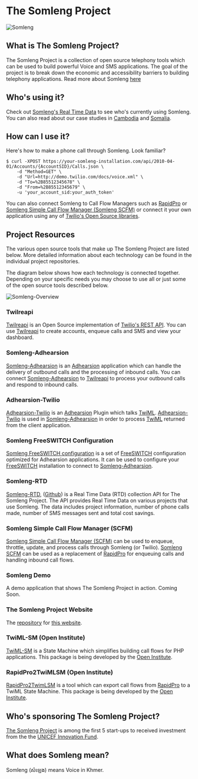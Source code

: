 # The Somleng Project

![Somleng](https://github.com/dwilkie/somleng-project/raw/gh-pages/images/talking_in_the_factory.jpg "Credit: Fani Llaurado")

## What is The Somleng Project?

The Somleng Project is a collection of open source telephony tools which can be used to build powerful Voice and SMS applications. The goal of the project is to break down the economic and accessibility barriers to building telephony applications. Read more about Somleng [here](https://github.com/somleng/somleng-project/blob/master/docs/what_is_somleng.md)

## Who's using it?

Check out [Somleng's Real Time Data](http://rtd.somleng.org) to see who's currently using Somleng. You can also read about our case studies in [Cambodia](https://github.com/somleng/somleng-project/blob/master/docs/case_study_ews.md) and [Somalia](https://github.com/somleng/somleng-project/blob/master/docs/case_study_africas_voices.md).

## How can I use it?

Here's how to make a phone call through Somleng. Look familiar?

```
$ curl -XPOST https://your-somleng-installation.com/api/2010-04-01/Accounts/{AccountSID}/Calls.json \
    -d "Method=GET" \
    -d "Url=http://demo.twilio.com/docs/voice.xml" \
    -d "To=%2B85512345678" \
    -d "From=%2B85512345679" \
    -u 'your_account_sid:your_auth_token'
```

You can also connect Somleng to Call Flow Managers such as [RapidPro](https://www.rapidpro.io/) or [Somleng Simple Call Flow Manager (Somleng SCFM)](https://github.com/somleng/somleng-scfm) or connect it your own application using any of [Twilio's Open Source libraries](https://www.twilio.com/docs/libraries).

## Project Resources

The various open source tools that make up The Somleng Project are listed below. More detailed information about each technology can be found in the individual project repositories.

The diagram below shows how each technology is connected together. Depending on your specific needs you may choose to use all or just some of the open source tools described below.

![Somleng-Overview](https://docs.google.com/drawings/d/e/2PACX-1vSMYTP8Rk_N_I6BWrc4QWhRl6EaAOEyWJTzeXRoKmPWzdqIiQyzSH9YWz3wzCin2H227GT0CSkkop9K/pub?w=1478&h=728)


### Twilreapi

[Twilreapi](https://github.com/dwilkie/twilreapi) is an Open Source implementation of [Twilio's REST API](https://www.twilio.com/docs/api/rest). You can use [Twilreapi](https://github.com/dwilkie/twilreapi) to create accounts, enqueue calls and SMS and view your dashboard.

### Somleng-Adhearsion

[Somleng-Adhearsion](https://github.com/dwilkie/somleng) is an [Adhearsion](https://github.com/adhearsion/adhearsion) application which can handle the delivery of outbound calls and the processing of inbound calls. You can connect [Somleng-Adhearsion](https://github.com/dwilkie/somleng) to [Twilreapi](https://github.com/dwilkie/twilreapi) to process your outbound calls and respond to inbound calls.

### Adhearsion-Twilio

[Adhearsion-Twilio](https://github.com/dwilkie/adhearsion-twilio) is an [Adhearsion](https://github.com/adhearsion/adhearsion) Plugin which talks [TwiML](https://www.twilio.com/docs/api/twiml). [Adhearsion-Twilio](https://github.com/dwilkie/adhearsion-twilio) is used in [Somleng-Adhearsion](https://github.com/dwilkie/somleng) in order to process [TwiML](https://www.twilio.com/docs/api/twiml) returned from the client application.

### Somleng FreeSWITCH Configuration

[Somleng FreeSWITCH configuration](https://github.com/dwilkie/freeswitch-config) is a set of [FreeSWITCH](https://freeswitch.org/) configuration optimized for Adhearsion applications. It can be used to configure your [FreeSWITCH](https://freeswitch.org/) installation to connect to [Somleng-Adhearsion](https://github.com/dwilkie/somleng).

### Somleng-RTD

[Somleng-RTD](http://rtd.somleng.org), ([Github](https://github.com/dwilkie/somleng-rtd)) is a Real Time Data (RTD) collection API for The Somleng Project. The API provides Real Time Data on various projects that use Somleng. The data includes project information, number of phone calls made, number of SMS messages sent and total cost savings.

### Somleng Simple Call Flow Manager (SCFM)

[Somleng Simple Call Flow Manager (SCFM)](https://github.com/somleng/somleng-scfm) can be used to enqueue, throttle, update, and process calls through Somleng (or Twilio). [Somleng SCFM](https://github.com/somleng/somleng-scfm) can be used as a replacement of [RapidPro](https://community.rapidpro.io/) for enqueuing calls and handling inbound call flows.

### Somleng Demo

A demo application that shows The Somleng Project in action. Coming Soon.

### The Somleng Project Website

The [repository](https://github.com/dwilkie/somleng-project) for [this website](http://www.somleng.org).

### TwiML-SM (Open Institute)

[TwiML-SM](https://github.com/somleng/twiml-sm) is a State Machine which simplifies building call flows for PHP applications. This package is being developed by the [Open Institute](http://www.open.org.kh/en).

### RapidPro2TwiMLSM (Open Institute)

[RapidPro2TwimLSM](https://github.com/somleng/rapidpro2twimlsm) is a tool which can export call flows from [RapidPro](https://www.rapidpro.io/) to a TwiML State Machine. This package is being developed by the [Open Institute](http://www.open.org.kh/en).

## Who's sponsoring The Somleng Project?

[The Somleng Project](http://www.somleng.org) is among the first 5 start-ups to received investment from the the [UNICEF Innovation Fund](http://www.unicefstories.org/2016/11/14/somleng-open-source-telephony).

## What does Somleng mean?

Somleng (សំឡេង) means Voice in Khmer.
